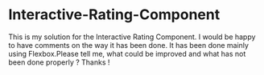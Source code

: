 # Interactive-Rating-Component
This is my solution for the Interactive Rating Component. I would be happy to have comments on the way it has been done. It has been done mainly using Flexbox.Please tell me, what could be improved and what has not been done properly ? Thanks !
